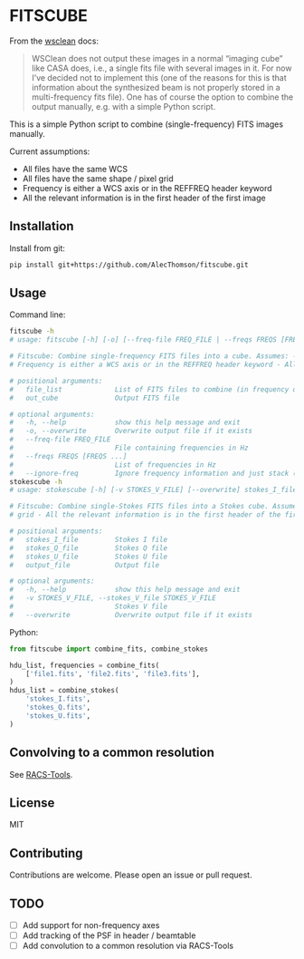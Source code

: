 # FITSCUBE

From the [wsclean](https://wsclean.readthedocs.io/) docs:
> WSClean does not output these images in a normal “imaging cube” like CASA does, i.e., a single fits file with several images in it. For now I’ve decided not to implement this (one of the reasons for this is that information about the synthesized beam is not properly stored in a multi-frequency fits file). One has of course the option to combine the output manually, e.g. with a simple Python script.

This is a simple Python script to combine (single-frequency) FITS images manually.

Current assumptions:
- All files have the same WCS
- All files have the same shape / pixel grid
- Frequency is either a WCS axis or in the REFFREQ header keyword
- All the relevant information is in the first header of the first image

## Installation

Install from git:
```bash
pip install git+https://github.com/AlecThomson/fitscube.git
```

## Usage

Command line:
```bash
fitscube -h
# usage: fitscube [-h] [-o] [--freq-file FREQ_FILE | --freqs FREQS [FREQS ...] | --ignore-freq] file_list [file_list ...] out_cube

# Fitscube: Combine single-frequency FITS files into a cube. Assumes: - All files have the same WCS - All files have the same shape / pixel grid -
# Frequency is either a WCS axis or in the REFFREQ header keyword - All the relevant information is in the first header of the first image

# positional arguments:
#   file_list             List of FITS files to combine (in frequency order)
#   out_cube              Output FITS file

# optional arguments:
#   -h, --help            show this help message and exit
#   -o, --overwrite       Overwrite output file if it exists
#   --freq-file FREQ_FILE
#                         File containing frequencies in Hz
#   --freqs FREQS [FREQS ...]
#                         List of frequencies in Hz
#   --ignore-freq         Ignore frequency information and just stack (probably not what you want)
stokescube -h
# usage: stokescube [-h] [-v STOKES_V_FILE] [--overwrite] stokes_I_file stokes_Q_file stokes_U_file output_file

# Fitscube: Combine single-Stokes FITS files into a Stokes cube. Assumes: - All files have the same WCS - All files have the same shape / pixel
# grid - All the relevant information is in the first header of the first image

# positional arguments:
#   stokes_I_file         Stokes I file
#   stokes_Q_file         Stokes Q file
#   stokes_U_file         Stokes U file
#   output_file           Output file

# optional arguments:
#   -h, --help            show this help message and exit
#   -v STOKES_V_FILE, --stokes_V_file STOKES_V_FILE
#                         Stokes V file
#   --overwrite           Overwrite output file if it exists
```

Python:
```python
from fitscube import combine_fits, combine_stokes

hdu_list, frequencies = combine_fits(
    ['file1.fits', 'file2.fits', 'file3.fits'],
)
hdus_list = combine_stokes(
    'stokes_I.fits',
    'stokes_Q.fits',
    'stokes_U.fits',
)

```

## Convolving to a common resolution
See [RACS-Tools](https://github.com/AlecThomson/RACS-tools).

## License
MIT

## Contributing
Contributions are welcome. Please open an issue or pull request.

## TODO
- [ ] Add support for non-frequency axes
- [ ] Add tracking of the PSF in header / beamtable
- [ ] Add convolution to a common resolution via RACS-Tools